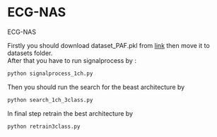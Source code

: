 # ECG-NAS
ECG-NAS


Firstly you should download dataset_PAF.pkl from [link](https://drive.google.com/file/d/1G5uFIGllmJIk05G1Acp2IItjK159XQhC/view?usp=sharing) then move it to datasets folder.<br />
After that you have to run signalprocess by :<br />
```python
python signalprocess_1ch.py
```
Then you should run the search for the beast architecture by <br />
```python
python search_1ch_3class.py
```
In final step retrain the best architecture by <br />
```python
python retrain3class.py
```
